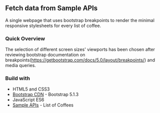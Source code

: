 ## Fetch data from Sample APIs

A single webpage that uses bootstrap breakpoints to render the minimal responsive stylesheets for every list of coffee.

### Quick Overview

The selection of different screen sizes' viewports has been chosen after reviewing bootstrap documentation on breakpoints(https://getbootstrap.com/docs/5.0/layout/breakpoints/) and media queries.

### Build with

- HTML5 and CSS3
- [Bootstrap CDN](https://getbootstrap.com/docs/5.0/getting-started/introduction/) - Bootstrap 5.1.3
- JavaScript ES6
- [Sample APIs](https://sampleapis.com/api-list/coffee) - List of Coffees
